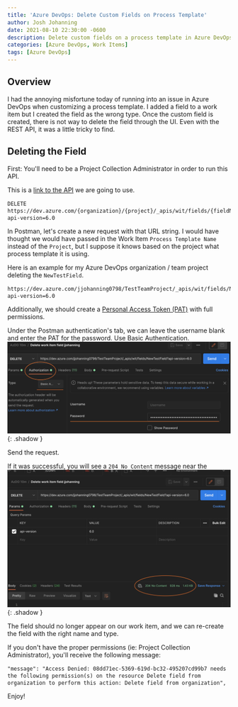 ```yaml
---
title: 'Azure DevOps: Delete Custom Fields on Process Template'
author: Josh Johanning
date: 2021-08-10 22:30:00 -0600
description: Delete custom fields on a process template in Azure DevOps using the REST API
categories: [Azure DevOps, Work Items]
tags: [Azure DevOps]
---
```


## Overview

I had the annoying misfortune today of running into an issue in Azure DevOps when customizing a process template. I added a field to a work item but I created the field as the wrong type. Once the custom field is created, there is not way to delete the field through the UI. Even with the REST API, it was a little tricky to find.

## Deleting the Field

First: You'll need to be a Project Collection Administrator in order to run this API.

This is a [link to the API](https://docs.microsoft.com/en-us/rest/api/azure/devops/wit/fields/delete?view=azure-devops-rest-6.0) we are going to use.

```
DELETE https://dev.azure.com/{organization}/{project}/_apis/wit/fields/{fieldNameOrRefName}?api-version=6.0

```

In Postman, let's create a new request with that URL string. I would have thought we would have passed in the Work Item `Process Template Name` instead of the `Project`, but I suppose it knows based on the project what process template it is using. 

Here is an example for my Azure DevOps organization / team project deleting the `NewTestField`.

```
https://dev.azure.com/jjohanning0798/TestTeamProject/_apis/wit/fields/NewTestField?api-version=6.0
```


Additionally, we should create a [Personal Access Token (PAT)](https://docs.microsoft.com/en-us/azure/devops/organizations/accounts/use-personal-access-tokens-to-authenticate?view=azure-devops&tabs=preview-page) with full permissions.

Under the Postman authentication's tab, we can leave the username blank and enter the PAT for the password. Use Basic Authentication.
![Postman authentication](/assets/screenshots/2021-08-10-azdo-delete-custom-field/postman-auth.png){: .shadow }

Send the request.

If it was successful, you will see a `204 No Content` message near the
![Postman authentication](/assets/screenshots/2021-08-10-azdo-delete-custom-field/postman-response.png){: .shadow }

The field should no longer appear on our work item, and we can re-create the field with the right name and type. 

If you don't have the proper permissions (ie: Project Collection Administrator), you'll receive the following message:

```
"message": "Access Denied: 08dd71ec-5369-619d-bc32-495207cd99b7 needs the following permission(s) on the resource Delete field from organization to perform this action: Delete field from organization",
```

Enjoy! 
